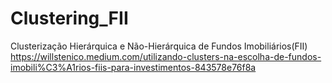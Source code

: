 # Clustering_FII
Clusterização Hierárquica e Não-Hierárquica de Fundos Imobiliários(FII)
https://willstenico.medium.com/utilizando-clusters-na-escolha-de-fundos-imobili%C3%A1rios-fiis-para-investimentos-843578e76f8a
